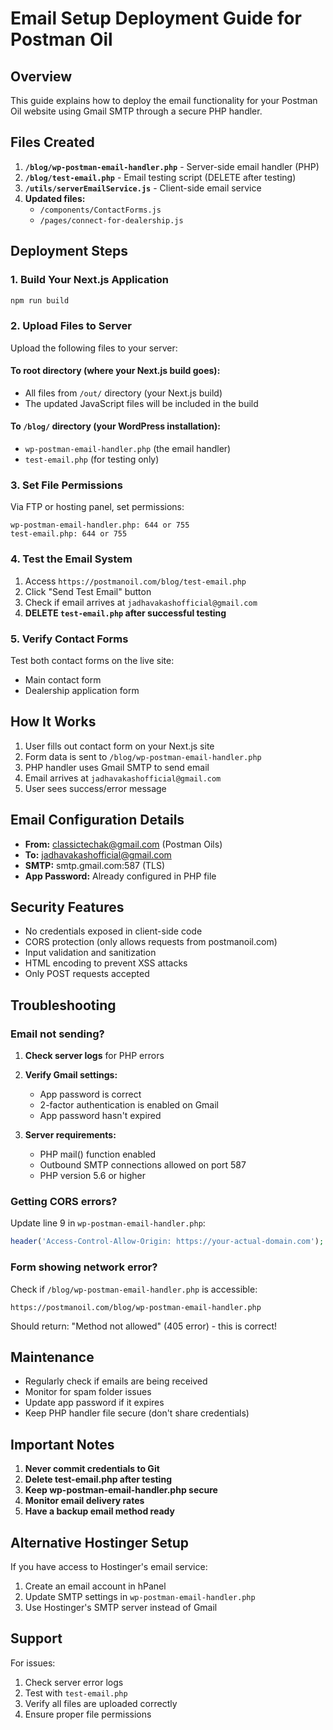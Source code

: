 # Email Setup Deployment Guide for Postman Oil

## Overview
This guide explains how to deploy the email functionality for your Postman Oil website using Gmail SMTP through a secure PHP handler.

## Files Created

1. **`/blog/wp-postman-email-handler.php`** - Server-side email handler (PHP)
2. **`/blog/test-email.php`** - Email testing script (DELETE after testing)
3. **`/utils/serverEmailService.js`** - Client-side email service
4. **Updated files:**
   - `/components/ContactForms.js`
   - `/pages/connect-for-dealership.js`

## Deployment Steps

### 1. Build Your Next.js Application
```bash
npm run build
```

### 2. Upload Files to Server

Upload the following files to your server:

#### To root directory (where your Next.js build goes):
- All files from `/out/` directory (your Next.js build)
- The updated JavaScript files will be included in the build

#### To `/blog/` directory (your WordPress installation):
- `wp-postman-email-handler.php` (the email handler)
- `test-email.php` (for testing only)

### 3. Set File Permissions

Via FTP or hosting panel, set permissions:
```
wp-postman-email-handler.php: 644 or 755
test-email.php: 644 or 755
```

### 4. Test the Email System

1. Access `https://postmanoil.com/blog/test-email.php`
2. Click "Send Test Email" button
3. Check if email arrives at `jadhavakashofficial@gmail.com`
4. **DELETE `test-email.php` after successful testing**

### 5. Verify Contact Forms

Test both contact forms on the live site:
- Main contact form
- Dealership application form

## How It Works

1. User fills out contact form on your Next.js site
2. Form data is sent to `/blog/wp-postman-email-handler.php`
3. PHP handler uses Gmail SMTP to send email
4. Email arrives at `jadhavakashofficial@gmail.com`
5. User sees success/error message

## Email Configuration Details

- **From:** classictechak@gmail.com (Postman Oils)
- **To:** jadhavakashofficial@gmail.com
- **SMTP:** smtp.gmail.com:587 (TLS)
- **App Password:** Already configured in PHP file

## Security Features

- No credentials exposed in client-side code
- CORS protection (only allows requests from postmanoil.com)
- Input validation and sanitization
- HTML encoding to prevent XSS attacks
- Only POST requests accepted

## Troubleshooting

### Email not sending?

1. **Check server logs** for PHP errors
2. **Verify Gmail settings:**
   - App password is correct
   - 2-factor authentication is enabled on Gmail
   - App password hasn't expired

3. **Server requirements:**
   - PHP mail() function enabled
   - Outbound SMTP connections allowed on port 587
   - PHP version 5.6 or higher

### Getting CORS errors?

Update line 9 in `wp-postman-email-handler.php`:
```php
header('Access-Control-Allow-Origin: https://your-actual-domain.com');
```

### Form showing network error?

Check if `/blog/wp-postman-email-handler.php` is accessible:
```
https://postmanoil.com/blog/wp-postman-email-handler.php
```
Should return: "Method not allowed" (405 error) - this is correct!

## Maintenance

- Regularly check if emails are being received
- Monitor for spam folder issues
- Update app password if it expires
- Keep PHP handler file secure (don't share credentials)

## Important Notes

1. **Never commit credentials to Git**
2. **Delete test-email.php after testing**
3. **Keep wp-postman-email-handler.php secure**
4. **Monitor email delivery rates**
5. **Have a backup email method ready**

## Alternative Hostinger Setup

If you have access to Hostinger's email service:
1. Create an email account in hPanel
2. Update SMTP settings in `wp-postman-email-handler.php`
3. Use Hostinger's SMTP server instead of Gmail

## Support

For issues:
1. Check server error logs
2. Test with `test-email.php`
3. Verify all files are uploaded correctly
4. Ensure proper file permissions